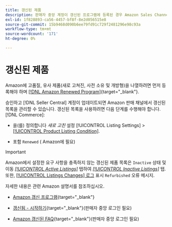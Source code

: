 ```yaml
---
title: 갱신된 제품
description: 판매자 중앙 계정이 갱신된 프로그램에 등록된 경우 Amazon Sales Channel에서 갱신된 목록을 관리할 수 있습니다.
exl-id: 1f828893-ca56-4457-bf8f-8e2d056515e8
source-git-commit: 15b9468d090b6ee79fd91c729f2481296e98c93a
workflow-type: tm+mt
source-wordcount: '171'
ht-degree: 0%

---
```


# 갱신된 제품

Amazon에 고품질, 유사 제품(새로 고쳐진, 사전 소유 및 개방형)을 나열하려면 먼저 등록해야 하며 [[!DNL Amazon Renewed Program]](https://sell.amazon.com/programs/renewed.html){target=&quot;_blank&quot;}.

승인하고 [!DNL Seller Central] 계정이 업데이트되면 Amazon 판매 채널에서 갱신된 목록을 관리할 수 있습니다. 갱신된 목록을 사용하려면 다음 단계를 수행해야 합니다. [!DNL Commerce]:

- 을(를) 정의합니다 _새로 고친_ 설정 [!UICONTROL Listing Settings] > [[!UICONTROL Product Listing Condition]](./product-listing-condition.md).

- 포함 `Renewed` ( Amazon에 필요)

>[!IMPORTANT]
>
>Amazon에서 설정한 요구 사항을 충족하지 않는 갱신된 제품 목록은 `Inactive` 상태 및 이동 *[[!UICONTROL Active Listings]](./active-listings.md)* 탭하여 *[[!UICONTROL Inactive Listings]](./inactive-listings.md)* 탭. 또한, [[!UICONTROL Listings Changes] 로그](./listing-changes-log.md) 표시 `Refurbished` 오류 메시지.

자세한 내용은 관련 Amazon 설명서를 참조하십시오.

- [Amazon 갱신 프로그램](https://sell.amazon.com/programs/renewed.html){target=&quot;_blank&quot;}

- [갱신됨 - 시작하기](https://sellercentral.amazon.com/gp/help/help.html/?itemID=201648580){target=&quot;_blank&quot;}(판매자 중앙 로그인 필요)

- [Amazon 갱신된 FAQ](https://sellercentral.amazon.com/gp/help/help.html?itemID=202190060){target=&quot;_blank&quot;}(판매자 중앙 로그인 필요)
